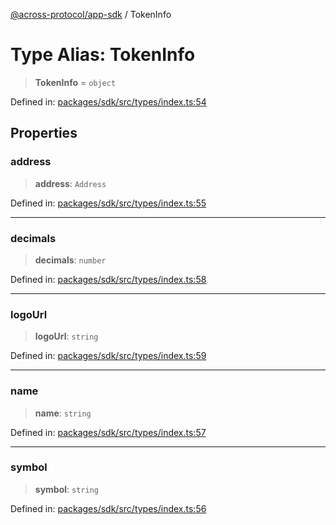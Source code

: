 [@across-protocol/app-sdk](../README.md) / TokenInfo

# Type Alias: TokenInfo

> **TokenInfo** = `object`

Defined in: [packages/sdk/src/types/index.ts:54](https://github.com/across-protocol/toolkit/blob/6b29eb5487c0ac0b498f1f420b1793303bd8b70a/packages/sdk/src/types/index.ts#L54)

## Properties

### address

> **address**: `Address`

Defined in: [packages/sdk/src/types/index.ts:55](https://github.com/across-protocol/toolkit/blob/6b29eb5487c0ac0b498f1f420b1793303bd8b70a/packages/sdk/src/types/index.ts#L55)

***

### decimals

> **decimals**: `number`

Defined in: [packages/sdk/src/types/index.ts:58](https://github.com/across-protocol/toolkit/blob/6b29eb5487c0ac0b498f1f420b1793303bd8b70a/packages/sdk/src/types/index.ts#L58)

***

### logoUrl

> **logoUrl**: `string`

Defined in: [packages/sdk/src/types/index.ts:59](https://github.com/across-protocol/toolkit/blob/6b29eb5487c0ac0b498f1f420b1793303bd8b70a/packages/sdk/src/types/index.ts#L59)

***

### name

> **name**: `string`

Defined in: [packages/sdk/src/types/index.ts:57](https://github.com/across-protocol/toolkit/blob/6b29eb5487c0ac0b498f1f420b1793303bd8b70a/packages/sdk/src/types/index.ts#L57)

***

### symbol

> **symbol**: `string`

Defined in: [packages/sdk/src/types/index.ts:56](https://github.com/across-protocol/toolkit/blob/6b29eb5487c0ac0b498f1f420b1793303bd8b70a/packages/sdk/src/types/index.ts#L56)
